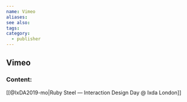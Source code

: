```yaml
---
name: Vimeo
aliases:
see also:
tags:
category:
  - publisher
---
```


## Vimeo

### Content:
[[@IxDA2019-mo|Ruby Steel — Interaction Design Day @ Ixda London]]